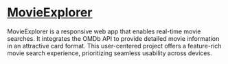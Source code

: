 # [MovieExplorer](https://vikasbisariya-dev.github.io/MovieExplorer/)
MovieExplorer is a responsive web app that enables real-time movie searches. It integrates the OMDb API to provide detailed movie information in an attractive card format. This user-centered project offers a feature-rich movie search experience, prioritizing seamless usability across devices.
